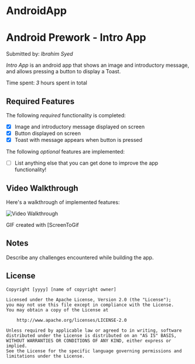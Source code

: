 # AndroidApp
# Android Prework - Intro App

Submitted by: *Ibrahim Syed*

*Intro App* is an android app that shows an image and introductory message, and allows pressing a button to display a Toast. 

Time spent: *3* hours spent in total

## Required Features

The following *required* functionality is completed:

* [x] Image and introductory message displayed on screen
* [x] Button displayed on screen
* [x] Toast with message appears when button is pressed 

The following *optional* features are implemented:

* [ ] List anything else that you can get done to improve the app functionality!

## Video Walkthrough

Here's a walkthrough of implemented features:

<img src='http://i.imgur.com/link/to/your/gif/file.gif' title='Video Walkthrough' width='' alt='Video Walkthrough' />

<!-- Replace this with whatever GIF tool you used! -->
GIF created with [ScreenToGif  

## Notes

Describe any challenges encountered while building the app.

## License

    Copyright [yyyy] [name of copyright owner]

    Licensed under the Apache License, Version 2.0 (the "License");
    you may not use this file except in compliance with the License.
    You may obtain a copy of the License at

        http://www.apache.org/licenses/LICENSE-2.0

    Unless required by applicable law or agreed to in writing, software
    distributed under the License is distributed on an "AS IS" BASIS,
    WITHOUT WARRANTIES OR CONDITIONS OF ANY KIND, either express or implied.
    See the License for the specific language governing permissions and
    limitations under the License.
